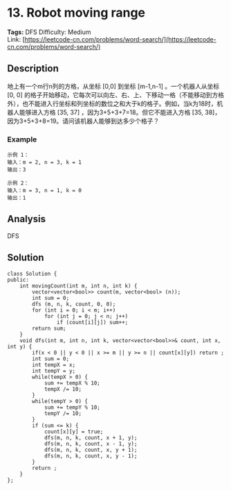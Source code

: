 # 13. Robot moving range
**Tags:** DFS
Difficulty: Medium  
Link: [https://leetcode-cn.com/problems/word-search/](https://leetcode-cn.com/problems/word-search/)
## Description
地上有一个m行n列的方格，从坐标 [0,0] 到坐标 [m-1,n-1] 。一个机器人从坐标 [0, 0] 的格子开始移动，它每次可以向左、右、上、下移动一格（不能移动到方格外），也不能进入行坐标和列坐标的数位之和大于k的格子。例如，当k为18时，机器人能够进入方格 [35, 37] ，因为3+5+3+7=18。但它不能进入方格 [35, 38]，因为3+5+3+8=19。请问该机器人能够到达多少个格子？
### Example
``` 
示例 1：
输入：m = 2, n = 3, k = 1
输出：3

示例 2：
输入：m = 3, n = 1, k = 0
输出：1
```

## Analysis
DFS
  
## Solution
```
class Solution {
public:
    int movingCount(int m, int n, int k) {
        vector<vector<bool>> count(m, vector<bool> (n));
        int sum = 0;
        dfs (m, n, k, count, 0, 0);
        for (int i = 0; i < m; i++)
            for (int j = 0; j < n; j++)
                if (count[i][j]) sum++;
        return sum;
    }
    void dfs(int m, int n, int k, vector<vector<bool>>& count, int x, int y) {
        if(x < 0 || y < 0 || x >= m || y >= n || count[x][y]) return ;
        int sum = 0;
        int tempX = x;
        int tempY = y;
        while(tempX > 0) {
            sum += tempX % 10;
            tempX /= 10;
        }
        while(tempY > 0) {
            sum += tempY % 10;
            tempY /= 10;
        }
        if (sum <= k) {
            count[x][y] = true;
            dfs(m, n, k, count, x + 1, y);
            dfs(m, n, k, count, x - 1, y);
            dfs(m, n, k, count, x, y + 1);
            dfs(m, n, k, count, x, y - 1);
        }
        return ;
    }
};
```